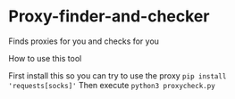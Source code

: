 # Proxy-finder-and-checker
Finds proxies for you and checks for you


How to use this tool

First install this so you can try to use the proxy
```pip install 'requests[socks]'```
Then execute
```python3 proxycheck.py```

